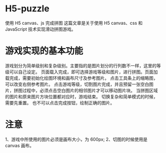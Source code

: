 # H5-puzzle

使用 H5 canvas、js 完成拼图
这篇文章是关于使用 H5 canvas、css 和 JavaScript 技术实现滑动拼图游戏。

# 游戏实现的基本功能

游戏划分为简单级别和复杂级别。主要指的是图片划分的行列数不一样，这里的等级可以自己设定。
页面载入完成，即可选择游戏等级和图片，进行拼图。页面加载完成，需要初始化绘图环境和画布尺寸及参考图片。
点击工具条上的缩略图，可以改变右侧参考图片。
点击游戏等级，切割图片完成，并且预留一张空白图片，拼图过程中，必须点击空白图片的相邻图片才可以移动图片块。
当拼图区域的图片和原来图片方块位置都对应时，游戏结束。
切换复杂和简单模式的时候，需要先重置。
也不可以点击完成按钮，绘制正确的图片。

# 注意

1、游戏中所使用的图片必须是画布大小，为 600px;
2、切图的时候使用是 canvas 画布。
